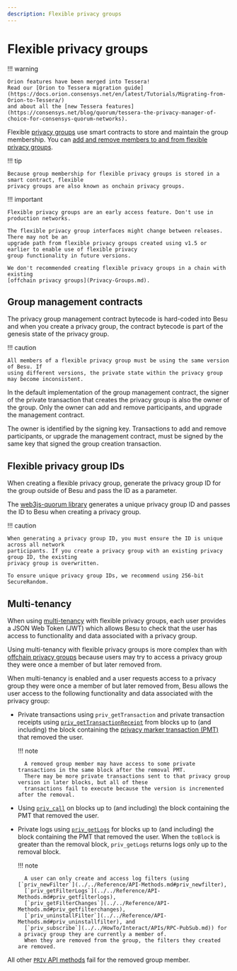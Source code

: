 ```yaml
---
description: Flexible privacy groups
---
```


# Flexible privacy groups

!!! warning

    Orion features have been merged into Tessera!
    Read our [Orion to Tessera migration guide](https://docs.orion.consensys.net/en/latest/Tutorials/Migrating-from-Orion-to-Tessera/)
    and about all the [new Tessera features](https://consensys.net/blog/quorum/tessera-the-privacy-manager-of-choice-for-consensys-quorum-networks).

Flexible [privacy groups](Privacy-Groups.md) use smart contracts to store and maintain the group membership.
You can [add and remove members to and from flexible privacy groups](../../HowTo/Use-Privacy/Use-FlexiblePrivacy.md).

!!! tip

    Because group membership for flexible privacy groups is stored in a smart contract, flexible
    privacy groups are also known as onchain privacy groups.

!!! important

    Flexible privacy groups are an early access feature. Don't use in production networks.

    The flexible privacy group interfaces might change between releases. There may not be an
    upgrade path from flexible privacy groups created using v1.5 or earlier to enable use of flexible privacy
    group functionality in future versions.

    We don't recommended creating flexible privacy groups in a chain with existing
    [offchain privacy groups](Privacy-Groups.md).

## Group management contracts

The privacy group management contract bytecode is hard-coded into Besu and when you
create a privacy group, the contract bytecode is part of the genesis state of the privacy group.

!!! caution

    All members of a flexible privacy group must be using the same version of Besu. If
    using different versions, the private state within the privacy group may become inconsistent.

In the default implementation of the group management contract, the signer of the private transaction
that creates the privacy group is also the owner of the group. Only the owner can add and remove participants,
and upgrade the management contract.

The owner is identified by the signing key. Transactions to add and remove participants, or upgrade
the management contract, must be signed by the same key that signed the group creation transaction.

## Flexible privacy group IDs

When creating a flexible privacy group, generate the privacy group ID for the group outside of Besu
and pass the ID as a parameter.

The [web3js-quorum library](../../HowTo/Use-Privacy/Use-FlexiblePrivacy.md) generates a unique privacy
group ID and passes the ID to Besu when creating a privacy group.

!!! caution

    When generating a privacy group ID, you must ensure the ID is unique across all network
    participants. If you create a privacy group with an existing privacy group ID, the existing
    privacy group is overwritten.

    To ensure unique privacy group IDs, we recommend using 256-bit SecureRandom.

## Multi-tenancy

When using [multi-tenancy](Multi-Tenancy.md) with flexible privacy groups, each user provides a JSON Web Token (JWT)
which allows Besu to check that the user has access to functionality and data associated with a privacy group.

Using multi-tenancy with flexible privacy groups is more complex than with [offchain privacy groups](Privacy-Groups.md)
because users may try to access a privacy group they were once a member of but later removed from.

When multi-tenancy is enabled and a user requests access to a privacy group they were once a member of but later
removed from, Besu allows the user access to the following functionality and data associated with the privacy group:

- Private transactions using `priv_getTransaction` and private transaction receipts using
  [`priv_getTransactionReceipt`](../../Reference/API-Methods.md#priv_gettransactionreceipt) from blocks up to (and
  including) the block containing the [privacy marker transaction (PMT)](Private-Transaction-Processing.md) that removed
  the user.
  
    !!! note

        A removed group member may have access to some private transactions in the same block after the removal PMT.
        There may be more private transactions sent to that privacy group version in later blocks, but all of these
        transactions fail to execute because the version is incremented after the removal.
  
- Using [`priv_call`](../../Reference/API-Methods.md#priv_call) on blocks up to (and including) the block containing the
  PMT that removed the user.
  
- Private logs using [`priv_getLogs`](../../Reference/API-Methods.md#priv_getlogs) for blocks up to (and including) the
  block containing the PMT that removed the user.
  When the `toBlock` is greater than the removal block, `priv_getLogs` returns logs only up to the removal block.
  
    !!! note

        A user can only create and access log filters (using [`priv_newFilter`](../../Reference/API-Methods.md#priv_newfilter),
        [`priv_getFilterLogs`](../../Reference/API-Methods.md#priv_getfilterlogs),
        [`priv_getFilterChanges`](../../Reference/API-Methods.md#priv_getfilterchanges),
        [`priv_uninstallFilter`](../../Reference/API-Methods.md#priv_uninstallfilter), and
        [`priv_subscribe`](../../HowTo/Interact/APIs/RPC-PubSub.md)) for a privacy group they are currently a member of.
        When they are removed from the group, the filters they created are removed.

All other [`PRIV` API methods](../../Reference/API-Methods.md#priv-methods) fail for the removed group member.

